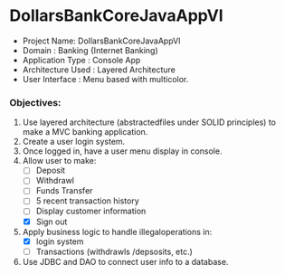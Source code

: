 # DollarsBankCoreJavaAppVl
- Project Name: DollarsBankCoreJavaAppVl
- Domain : Banking {Internet Banking)
- Application Type : Console App
- Architecture Used : Layered Architecture
- User Interface : Menu based with multicolor.

### Objectives:
1. Use layered architecture (abstractedfiles under SOLID principles) to make a MVC banking application.
2. Create a user login system.
3. Once logged in, have a user menu display in console.
4. Allow user to make:
   - [ ] Deposit
   - [ ] Withdrawl
   - [ ] Funds Transfer
   - [ ] 5 recent transaction history
   - [ ] Display customer information
   - [X] Sign out
5. Apply business logic to handle illegaloperations in:
   - [X] login system
   - [ ] Transactions (withdrawls /depsosits, etc.)
6. Use JDBC and DAO to connect user info to a database.
